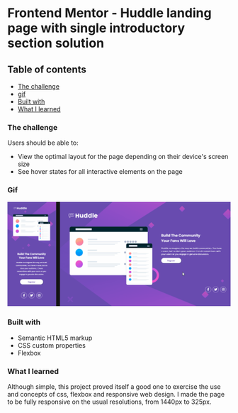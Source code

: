 # Frontend Mentor - Huddle landing page with single introductory section solution

## Table of contents

  - [The challenge](#the-challenge)
  - [gif](#gif)
  - [Built with](#built-with)
  - [What I learned](#what-i-learned)

### The challenge

Users should be able to:

- View the optimal layout for the page depending on their device's screen size
- See hover states for all interactive elements on the page

### Gif

[<img src="./src/gif-layout-huddle-page.gif" alt="gif da tela inicial do projeto xyz">](https://guifferrari.github.io/huddle-landing-page/)

### Built with

- Semantic HTML5 markup
- CSS custom properties
- Flexbox

### What I learned

Although simple, this project proved itself a good one to exercise the use and concepts of css, flexbox and responsive web design. I made the page to be fully responsive on the usual resolutions, from 1440px to 325px.
